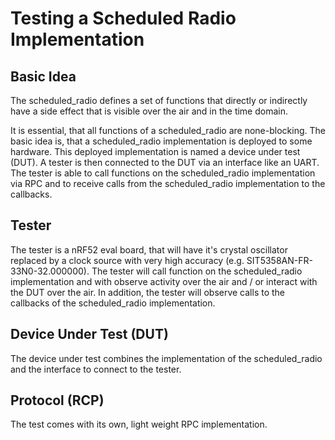 # Testing a Scheduled Radio Implementation

## Basic Idea

The scheduled_radio defines a set of functions that directly or indirectly have a side effect that is visible over the air and in the time domain.

It is essential, that all functions of a scheduled_radio are none-blocking. The basic idea is, that a scheduled_radio implementation is deployed to some hardware. This deployed implementation is named a device under test (DUT). A tester is then connected to the DUT via an interface like an UART. The tester is able to call functions on the scheduled_radio implementation via RPC and to receive calls from the scheduled_radio implementation to the callbacks.

## Tester

The tester is a nRF52 eval board, that will have it's crystal oscillator replaced by a clock source with very high accuracy (e.g. SIT5358AN-FR-33N0-32.000000). The tester will call function on the scheduled_radio implementation and with observe activity over the air and / or interact with the DUT over the air. In addition, the tester will observe calls to the callbacks of the scheduled_radio implementation.

## Device Under Test (DUT)

The device under test combines the implementation of the scheduled_radio and the interface to connect to the tester.

## Protocol (RCP)

The test comes with its own, light weight RPC implementation.

##